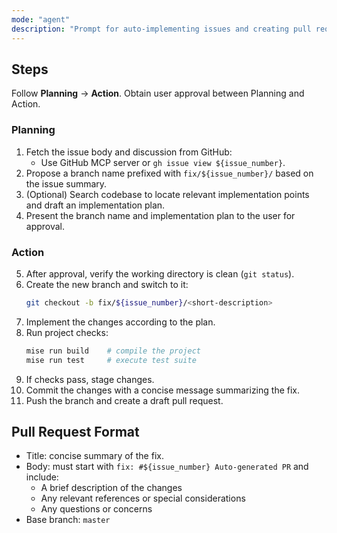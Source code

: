 ```yaml
---
mode: "agent"
description: "Prompt for auto-implementing issues and creating pull requests in the Malgo project"
---
```


## Steps

Follow **Planning** → **Action**. Obtain user approval between Planning and Action.

### Planning

1. Fetch the issue body and discussion from GitHub:
   - Use GitHub MCP server or `gh issue view ${issue_number}`.
2. Propose a branch name prefixed with `fix/${issue_number}/` based on the issue summary.
3. (Optional) Search codebase to locate relevant implementation points and draft an implementation plan.
4. Present the branch name and implementation plan to the user for approval.

### Action

5. After approval, verify the working directory is clean (`git status`).
6. Create the new branch and switch to it:
   ```bash
   git checkout -b fix/${issue_number}/<short-description>
   ```
7. Implement the changes according to the plan.
8. Run project checks:
   ```bash
   mise run build    # compile the project
   mise run test     # execute test suite
   ```
9. If checks pass, stage changes.
10. Commit the changes with a concise message summarizing the fix.
11. Push the branch and create a draft pull request.

## Pull Request Format

- Title: concise summary of the fix.
- Body: must start with `fix: #${issue_number} Auto-generated PR` and include:
  - A brief description of the changes
  - Any relevant references or special considerations
  - Any questions or concerns
- Base branch: `master`
